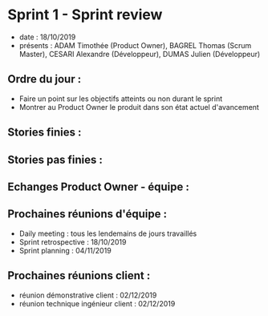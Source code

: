# Sprint 1 - Sprint review 

+ date : 18/10/2019 
+ présents : ADAM Timothée (Product Owner), BAGREL Thomas (Scrum Master), CESARI Alexandre (Développeur), DUMAS Julien (Développeur)


## Ordre du jour : 
+ Faire un point sur les objectifs atteints ou non durant le sprint 
+ Montrer au Product Owner le produit dans son état actuel d'avancement

## Stories finies :

## Stories pas finies : 

## Echanges Product Owner - équipe :

## Prochaines réunions d'équipe :

+ Daily meeting : tous les lendemains de jours travaillés
+ Sprint retrospective : 18/10/2019
+ Sprint planning : 04/11/2019

## Prochaines réunions client : 

+ réunion démonstrative client : 02/12/2019
+ réunion technique ingénieur client : 02/12/2019